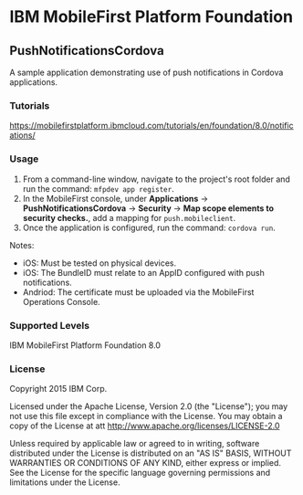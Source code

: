 IBM MobileFirst Platform Foundation
===
## PushNotificationsCordova
A sample application demonstrating use of push notifications in Cordova applications.

### Tutorials
https://mobilefirstplatform.ibmcloud.com/tutorials/en/foundation/8.0/notifications/

### Usage

1. From a command-line window, navigate to the project's root folder and run the command: `mfpdev app register`.
2. In the MobileFirst console, under **Applications** → **PushNotificationsCordova** → **Security** → **Map scope elements to security checks.**, add a mapping for `push.mobileclient`.
3. Once the application is configured, run the command: `cordova run`.

Notes:

* iOS: Must be tested on physical devices.
* iOS: The BundleID must relate to an AppID configured with push notifications.
* Andriod: The certificate must be uploaded via the MobileFirst Operations Console.

### Supported Levels
IBM MobileFirst Platform Foundation 8.0

### License
Copyright 2015 IBM Corp.

Licensed under the Apache License, Version 2.0 (the "License");
you may not use this file except in compliance with the License.
You may obtain a copy of the License at
att
http://www.apache.org/licenses/LICENSE-2.0

Unless required by applicable law or agreed to in writing, software
distributed under the License is distributed on an "AS IS" BASIS,
WITHOUT WARRANTIES OR CONDITIONS OF ANY KIND, either express or implied.
See the License for the specific language governing permissions and
limitations under the License.
